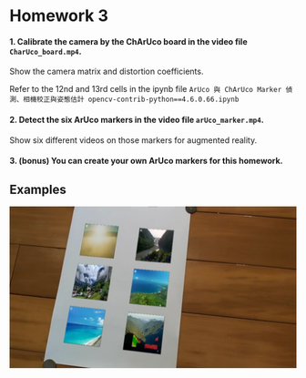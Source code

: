 # Homework 3

#### 1. Calibrate the camera by the ChArUco board in the video file `CharUco_board.mp4`.

Show the camera matrix and distortion coefficients.

Refer to the 12nd and 13rd cells in the ipynb file `ArUco 與 ChArUco Marker 偵測、相機校正與姿態估計 opencv-contrib-python==4.6.0.66.ipynb`

#### 2. Detect the six ArUco markers in the video file `arUco_marker.mp4`.

Show six different videos on those markers for augmented reality.

#### 3. (bonus) You can create your own ArUco markers for this homework.

## Examples

![Example](example.png)
